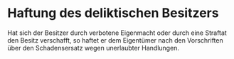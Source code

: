 # Haftung des deliktischen Besitzers

Hat sich der Besitzer durch verbotene Eigenmacht oder durch eine Straftat den Besitz verschafft, so haftet er dem Eigentümer nach den Vorschriften über den Schadensersatz wegen unerlaubter Handlungen. 

